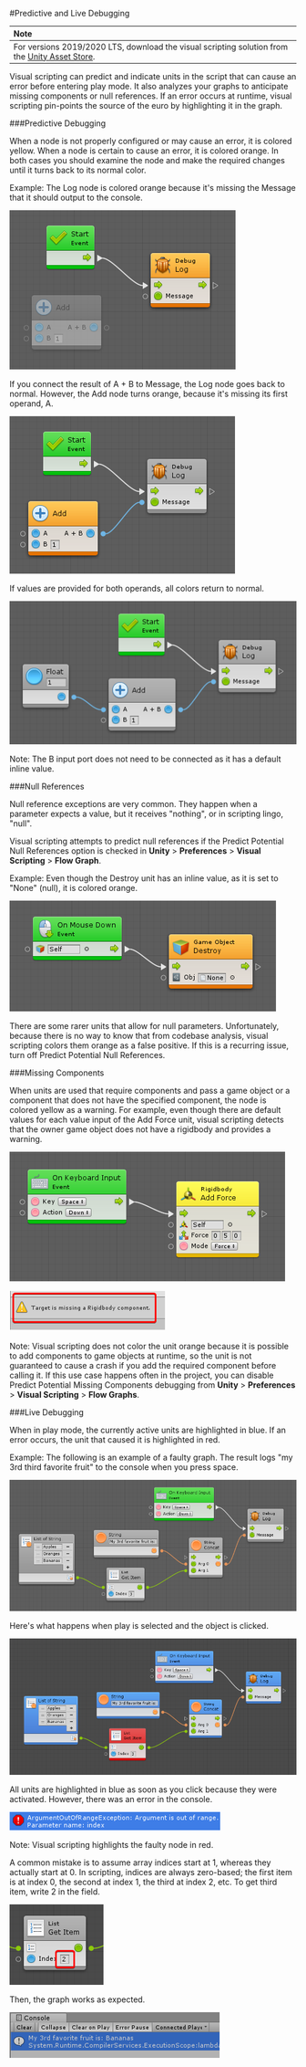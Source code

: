 #Predictive and Live Debugging

| **Note**                                                     |
| :----------------------------------------------------------- |
| For versions 2019/2020 LTS, download the visual scripting solution from the [Unity Asset Store](https://assetstore.unity.com/packages/tools/visual-bolt-163802). |

Visual scripting can predict and indicate units in the script that can cause an error before entering play mode. It also analyzes your graphs to anticipate missing components or null references. If an error occurs at runtime, visual scripting  pin-points the source of the euro by highlighting it in the graph.

###Predictive Debugging

When a node is not properly configured or may cause an error, it is colored yellow. When a node is certain to cause an error, it is colored orange. In both cases you should examine the node and make the required changes until it turns back to its normal color.

Example: The Log node is colored orange because it's missing the Message that it should output to the console.


![](images/bolt-debugging1.png)


If you connect the result of A + B to Message, the Log node goes back to normal. However, the Add node  turns orange, because it's missing its first operand, A.


![](images/bolt-debugging2.png)


If values are provided for both operands, all colors return to normal.


![](images/bolt-debugging3.png)

Note: The B input port does not need to be connected as it has a default inline value.

###Null References

Null reference exceptions are very common. They happen when a parameter expects a value, but it receives "nothing", or in scripting lingo, "null".

Visual scripting attempts to predict null references if the Predict Potential Null References option is checked in **Unity** > **Preferences** > **Visual Scripting** > **Flow Graph**.

Example: Even though the Destroy unit has an inline value, as it is set to "None" (null), it is colored orange.

![](images/bolt-debugging4.png)

There are some rarer units that allow for null parameters. Unfortunately, because there is no way to know that from codebase analysis, visual scripting colors them orange as a false positive. If this is a recurring issue, turn off Predict Potential Null References.

###Missing Components

When units are used that require components and pass a game object or a component that does not have the specified component, the node is colored yellow as a warning. For example, even though there are default values for each value input of the Add Force unit, visual scripting detects that the owner game object does not have a rigidbody and provides a warning.

![](images/bolt-debugging5.png)

![](images/VS-TargetisMissing.png)

Note: Visual scripting does not color the unit orange because it is possible to add components to game objects at runtime, so the unit is not guaranteed to cause a crash if you add the required component before calling it. If this use case happens often in the project, you can disable Predict Potential Missing Components debugging from **Unity** > **Preferences** > **Visual Scripting** > **Flow Graphs**.

###Live Debugging

When in play mode, the currently active units are highlighted in blue. If an error occurs, the unit that caused it is highlighted in red.

Example: The following is an example of a faulty graph. The result logs "my 3rd third favorite fruit" to the console when you press space. 

![](images/bolt-debugging7.png)


Here's what happens when play is selected and the object is clicked.


![](images/bolt-debugging8.png)


All units are highlighted in blue as soon as you click because they were activated. However, there was an error in the console.


![](images/bolt-debugging9.png)


Note: Visual scripting highlights the faulty node in red.

A common mistake is to assume array indices start at 1, whereas they actually start at 0. In scripting, indices are always zero-based; the first item is at index 0, the second at index 1, the third at index 2, etc. To get third item, write 2 in the field.


![](images/bolt-debugging10.png)

Then, the graph works as expected.


![](images/bolt-debugging11.png)
